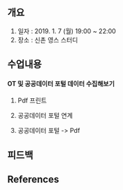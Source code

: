 ## 개요
1. 일자 : 2019. 1. 7 (월) 19:00 ~ 22:00
2. 장소 : 신촌 영스 스터디

## 수업내용
#### OT 및 공공데이터 포털 데이터 수집해보기
1. Pdf 프린트 

2. 공공데이터 포털 연계

3. 공공데이터 포털 -> Pdf

## 피드백

## References
